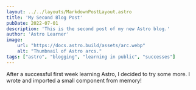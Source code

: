 ```yaml
---
layout: ../../layouts/MarkdownPostLayout.astro
title: 'My Second Blog Post'
pubDate: 2022-07-01
description: 'This is the second post of my new Astro blog.'
author: 'Astro Learner'
image:
    url: "https://docs.astro.build/assets/arc.webp"
    alt: "Thumbnail of Astro arcs."
tags: ["astro", "blogging", "learning in public", "successes"]
---
```

After a successful first week learning Astro, I decided to try some more. I wrote and imported a small component from memory!

